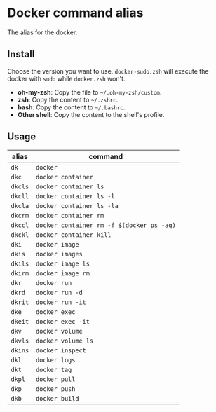 # Docker command alias

The alias for the docker.

## Install

Choose the version you want to use. `docker-sudo.zsh` will execute the docker with `sudo` while `docker.zsh` won't.

- **oh-my-zsh**: Copy the file to `~/.oh-my-zsh/custom`.
- **zsh**: Copy the content to `~/.zshrc`.
- **bash**: Copy the content to `~/.bashrc`.
- **Other shell**: Copy the content to the shell's profile.

## Usage


|alias|command|
|---|---|
|`dk`|`docker`|
|`dkc`|`docker container`|
|`dkcls`|`docker container ls`|
|`dkcll`|`docker container ls -l`|
|`dkcla`|`docker container ls -la`|
|`dkcrm`|`docker container rm`|
|`dkccl`|`docker container rm -f $(docker ps -aq)`|
|`dkckl`|`docker container kill`|
|`dki`|`docker image`|
|`dkis`|`docker images`|
|`dkils`|`docker image ls`|
|`dkirm`|`docker image rm`|
|`dkr`|`docker run`|
|`dkrd`|`docker run -d`|
|`dkrit`|`docker run -it`|
|`dke`|`docker exec`|
|`dkeit`|`docker exec -it`|
|`dkv`|`docker volume`|
|`dkvls`|`docker volume ls`|
|`dkins`|`docker inspect`|
|`dkl`|`docker logs`|
|`dkt`|`docker tag`|
|`dkpl`|`docker pull`|
|`dkp`|`docker push`|
|`dkb`|`docker build`|

